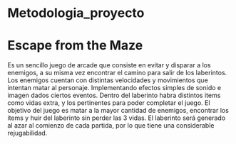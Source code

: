 # Metodologia_proyecto

# Escape from the Maze
Es un sencillo juego de arcade que consiste en evitar y disparar a los enemigos, a su misma vez encontrar el camino para salir de los laberintos. Los enemigos cuentan con distintas velocidades y movimientos que intentan matar al personaje. Implementando efectos simples de sonido e imagen dados ciertos eventos. Dentro del laberinto habra distintos items como vidas extra, y los pertinentes para poder completar el juego. El objetivo del juego es matar a la mayor cantidad de enemigos, encontrar los items y huir del laberinto sin perder las 3 vidas. El laberinto será generado al azar al comienzo de cada partida, por lo que tiene una considerable rejugabilidad.

